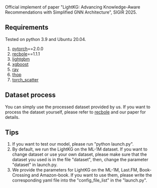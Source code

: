 Official implement of paper "LightKG: Advancing Knowledge-Aware Recommendations with Simplified GNN Architecture", SIGIR 2025.

## Requirements
Tested on python 3.9 and Ubuntu 20.04.
1. [pytorch](https://pytorch.org/)==2.0.0
2. [recbole](https://recbole.io/)==1.1.1
3. [lightgbm](https://github.com/microsoft/LightGBM/tree/master/python-package)
4. [xgboost](https://github.com/dmlc/xgboost)
5. [ray](https://www.ray.io/)
6. [thop](https://github.com/Lyken17/pytorch-OpCounter)
7. [torch_scatter](https://github.com/rusty1s/pytorch_scatter/tree/master)

## Dataset process
You can simply use the processed dataset provided by us. If you want to process the dataset yourself, please refer to [recbole](https://recbole.io/) and our paper for details.

## Tips
1. If you want to test our model, please run "python launch.py".
2. By default, we run the LightKG on the ML-1M dataset. If you want to change dataset or use your own dataset, please make sure that the dataset you used is in the file "dataset", then, change the parameter "dataset" in launch.py.
3.  We provide the parameters for LightKG on the ML-1M, Last.FM, Book-Crossing and Amazon-book. If you want to use them, please write the corresponding yaml file into the "config_file_list" in the "launch.py".
